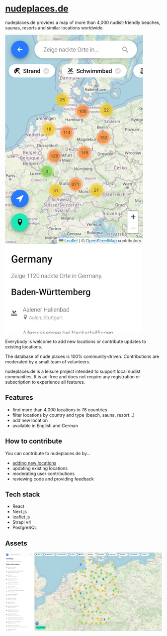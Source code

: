 # [nudeplaces.de](https://nudeplaces.de)

nudeplaces.de provides a map of more than 4,000 nudist-friendly beaches, saunas, resorts and similar locations worldwide.

![Mobile preview of nudeplaces.de](/public/img/mobile.jpg)

Everybody is welcome to add new locations or contribute updates to existing locations.

The database of nude places is 100% community-driven. Contributions are moderated by a small team of volunteers.

nudeplaces.de is a leisure project intended to support local nudist communities. It is ad-free and does not require any registration or subscription to experience all features.

## Features

- find more than 4,000 locations in 78 countries
- filter locations by country and type (beach, sauna, resort...)
- add new location
- available in English and German

## How to contribute

You can contribute to nudeplaces.de by...

- [adding new locations](https://nudeplaces.de/add)
- updating existing locations
- moderating user contributions
- reviewing code and providing feedback

## Tech stack

- React
- Next.js
- leaflet.js
- Strapi v4
- PostgreSQL

## Assets

![Desktop preview of nudeplaces.de](/public/img/desktop.jpg)
